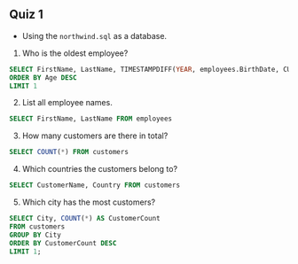 ## Quiz 1
- Using the `northwind.sql` as a database.

1. Who is the oldest employee?
```sql
SELECT FirstName, LastName, TIMESTAMPDIFF(YEAR, employees.BirthDate, CURDATE()) AS Age FROM employees
ORDER BY Age DESC
LIMIT 1
```

2. List all employee names.
```sql
SELECT FirstName, LastName FROM employees
```

3. How many customers are there in total?
```sql
SELECT COUNT(*) FROM customers
```

4. Which countries the customers belong to?
```sql
SELECT CustomerName, Country FROM customers
```

5. Which city has the most customers?
```sql
SELECT City, COUNT(*) AS CustomerCount
FROM customers
GROUP BY City
ORDER BY CustomerCount DESC
LIMIT 1;
```